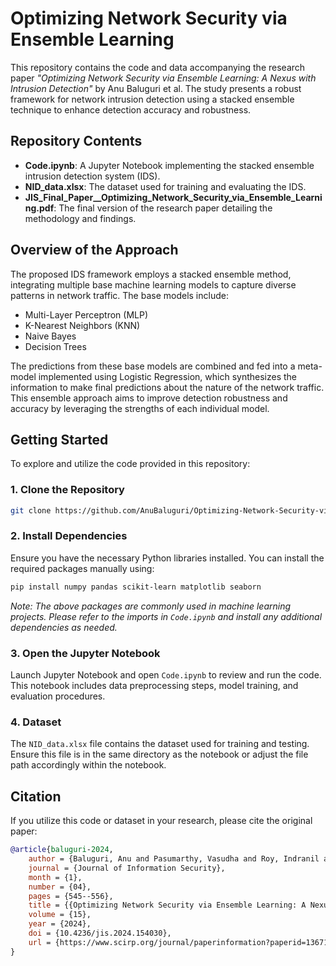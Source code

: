 # Optimizing Network Security via Ensemble Learning

This repository contains the code and data accompanying the research paper *"Optimizing Network Security via Ensemble Learning: A Nexus with Intrusion Detection"* by Anu Baluguri et al. The study presents a robust framework for network intrusion detection using a stacked ensemble technique to enhance detection accuracy and robustness.

## Repository Contents

- **Code.ipynb**: A Jupyter Notebook implementing the stacked ensemble intrusion detection system (IDS).
- **NID_data.xlsx**: The dataset used for training and evaluating the IDS.
- **JIS_Final_Paper__Optimizing_Network_Security_via_Ensemble_Learning.pdf**: The final version of the research paper detailing the methodology and findings.

## Overview of the Approach

The proposed IDS framework employs a stacked ensemble method, integrating multiple base machine learning models to capture diverse patterns in network traffic. The base models include:

- Multi-Layer Perceptron (MLP)
- K-Nearest Neighbors (KNN)
- Naive Bayes
- Decision Trees

The predictions from these base models are combined and fed into a meta-model implemented using Logistic Regression, which synthesizes the information to make final predictions about the nature of the network traffic. This ensemble approach aims to improve detection robustness and accuracy by leveraging the strengths of each individual model.

## Getting Started

To explore and utilize the code provided in this repository:

### 1. Clone the Repository
```bash
git clone https://github.com/AnuBaluguri/Optimizing-Network-Security-via-Ensemble-Learning.git
```

### 2. Install Dependencies
Ensure you have the necessary Python libraries installed. You can install the required packages manually using:
```bash
pip install numpy pandas scikit-learn matplotlib seaborn
```
*Note: The above packages are commonly used in machine learning projects. Please refer to the imports in `Code.ipynb` and install any additional dependencies as needed.*

### 3. Open the Jupyter Notebook
Launch Jupyter Notebook and open `Code.ipynb` to review and run the code. This notebook includes data preprocessing steps, model training, and evaluation procedures.

### 4. Dataset
The `NID_data.xlsx` file contains the dataset used for training and testing. Ensure this file is in the same directory as the notebook or adjust the file path accordingly within the notebook.

## Citation
If you utilize this code or dataset in your research, please cite the original paper:

```bibtex
@article{baluguri-2024,
	author = {Baluguri, Anu and Pasumarthy, Vasudha and Roy, Indranil and Gupta, Bidyut and Rahimi, Nick},
	journal = {Journal of Information Security},
	month = {1},
	number = {04},
	pages = {545--556},
	title = {{Optimizing Network Security via Ensemble Learning: A Nexus with Intrusion Detection}},
	volume = {15},
	year = {2024},
	doi = {10.4236/jis.2024.154030},
	url = {https://www.scirp.org/journal/paperinformation?paperid=136719},
}
```

